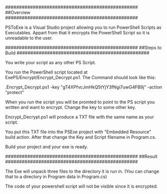 ################################################
##Overview
################################################

PSToExe is a Visual Studio project allowing you to run PowerShell Scripts as Executables. Appart from that it encrypts the PowerShell Script
so it is unreadable to the user.

################################################
##Steps to Build
################################################

You write your script as any other PS Script.

You run the PowerShell script located at ExePS/Encrypt/Encrypt_Decrypt.ps1. The Command should look like this:

.Encrypt_Decrypt.ps1 -key "gT4XPfvcJmHkQ5tYjY3fNgi7uwG4FB9j" -action "protect"

When you run the script you will be promted to point to the PS script you written and want to encrypt. Change the key to some other key.

Encrypt_Decrypt.ps1 will produce a TXT file with the same name as your script.

You put this TXT file into the PSExe project with "Embedded Resource" build action. After that change the Key and Script filename in Program.cs.

Build your project and your exe is ready.

################################################
##Result
################################################

The Exe will unpack three files to the directory it is run in. (You can change that to a directory in Program data in Program.cs)

The code of your powershell script will not be visible since it is encrypted.
